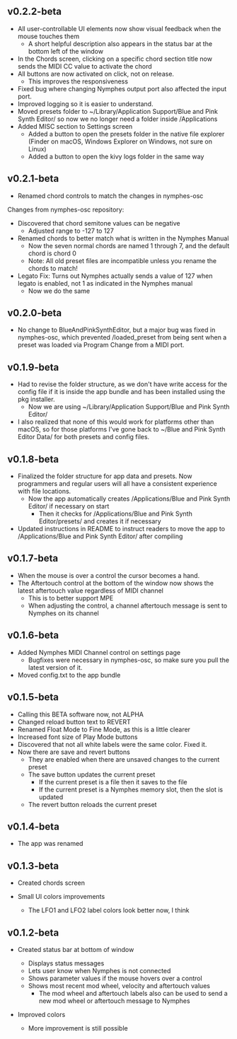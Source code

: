 ## v0.2.2-beta

- All user-controllable UI elements now show visual feedback when the mouse touches them
  - A short helpful description also appears in the status bar at the bottom left of the window
- In the Chords screen, clicking on a specific chord section title now sends the MIDI CC value to activate the chord
- All buttons are now activated on click, not on release.
  - This improves the responsiveness
- Fixed bug where changing Nymphes output port also affected the input port.
- Improved logging so it is easier to understand.
- Moved presets folder to ~/Library/Application Support/Blue and Pink Synth Editor/ so now we no longer need a folder inside /Applications
- Added MISC section to Settings screen
  - Added a button to open the presets folder in the native file explorer (Finder on macOS, Windows Explorer on Windows, not sure on Linux)
  - Added a button to open the kivy logs folder in the same way


## v0.2.1-beta

- Renamed chord controls to match the changes in nymphes-osc

Changes from nymphes-osc repository:
- Discovered that chord semitone values can be negative
  - Adjusted range to -127 to 127
- Renamed chords to better match what is written in the Nymphes Manual
  - Now the seven normal chords are named 1 through 7, and the default chord is chord 0
  - Note: All old preset files are incompatible unless you rename the chords to match!
- Legato Fix: Turns out Nymphes actually sends a value of 127 when legato is enabled, not 1 as indicated in the Nymphes manual
  - Now we do the same


## v0.2.0-beta

- No change to BlueAndPinkSynthEditor, but a major bug was fixed in nymphes-osc, which prevented /loaded_preset from being sent when a preset was loaded via Program Change from a MIDI port.


## v0.1.9-beta

- Had to revise the folder structure, as we don't have write access for the config file if it is inside the app bundle and has been installed using the pkg installer.
  - Now we are using ~/Library/Application Support/Blue and Pink Synth Editor/
- I also realized that none of this would work for platforms other than macOS, so for those platforms I've gone back to ~/Blue and Pink Synth Editor Data/ for both presets and config files.


## v0.1.8-beta

- Finalized the folder structure for app data and presets. Now programmers and regular users will all have a consistent experience with file locations.
  - Now the app automatically creates /Applications/Blue and Pink Synth Editor/ if necessary on start
    - Then it checks for /Applications/Blue and Pink Synth Editor/presets/ and creates it if necessary
- Updated instructions in README to instruct readers to move the app to /Applications/Blue and Pink Synth Editor/ after compiling


## v0.1.7-beta

- When the mouse is over a control the cursor becomes a hand.
- The Aftertouch control at the bottom of the window now shows the latest aftertouch value regardless of MIDI channel
  - This is to better support MPE
  - When adjusting the control, a channel aftertouch message is sent to Nymphes on its channel
 

## v0.1.6-beta

- Added Nymphes MIDI Channel control on settings page
  - Bugfixes were necessary in nymphes-osc, so make sure you pull the latest version of it.
- Moved config.txt to the app bundle


## v0.1.5-beta

- Calling this BETA software now, not ALPHA
- Changed reload button text to REVERT
- Renamed Float Mode to Fine Mode, as this is a little clearer
- Increased font size of Play Mode buttons
- Discovered that not all white labels were the same color. Fixed it.
- Now there are save and revert buttons
  - They are enabled when there are unsaved changes to the current preset
  - The save button updates the current preset
    - If the current preset is a file then it saves to the file
    - If the current preset is a Nymphes memory slot, then the slot is updated
  - The revert button reloads the current preset


## v0.1.4-beta

- The app was renamed

  
## v0.1.3-beta

- Created chords screen

- Small UI colors improvements
  - The LFO1 and LFO2 label colors look better now, I think


## v0.1.2-beta

- Created status bar at bottom of window
  - Displays status messages
  - Lets user know when Nymphes is not connected
  - Shows parameter values if the mouse hovers over a control
  - Shows most recent mod wheel, velocity and aftertouch values
    - The mod wheel and aftertouch labels also can be used to send a new mod wheel or aftertouch message to Nymphes

- Improved colors
  - More improvement is still possible
